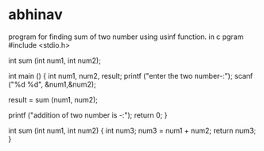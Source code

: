 # abhinav
program for finding sum of two number using usinf function. in c pgram
#include <stdio.h>

int sum (int num1, int num2);

int
main ()
{
  int num1, num2, result;
  printf ("enter the two number-:");
  scanf ("%d %d", &num1,&num2);

  result = sum (num1, num2);

  printf ("addition of two number is -:");
  return 0;
}


int
sum (int num1, int num2)
{
  int num3;
  num3 = num1 + num2;
  return num3;
}
